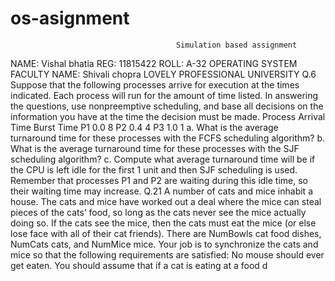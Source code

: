 # os-asignment
                                         Simulation based assignment 
NAME: Vishal bhatia REG: 11815422 ROLL: A-32 OPERATING SYSTEM FACULTY NAME: Shivali chopra LOVELY PROFESSIONAL UNIVERSITY 
Q.6 Suppose that the following processes arrive for execution at the times indicated. Each process will run for the amount of time listed. In answering the questions, use nonpreemptive scheduling, and base all decisions on the information you have at the time the decision must be made. Process Arrival Time Burst Time P1 0.0 8 P2 0.4 4 P3 1.0 1 a. What is the average turnaround time for these processes with the FCFS scheduling algorithm? b. What is the average turnaround time for these processes with the SJF scheduling algorithm? c. Compute what average turnaround time will be if the CPU is left idle for the first 1 unit and then SJF scheduling is used. Remember that processes P1 and P2 are waiting during this idle time, so their waiting time may increase.
Q.21 A number of cats and mice inhabit a house. The cats and mice have worked out a deal where the mice can steal pieces of the cats’ food, so long as the cats never see the mice actually doing so. If the cats see the mice, then the cats must eat the mice (or else lose face with all of their cat friends). There are NumBowls cat food dishes, NumCats cats, and NumMice mice. Your job is to synchronize the cats and mice so that the following requirements are satisfied:  No mouse should ever get eaten. You should assume that if a cat is eating at a food d
